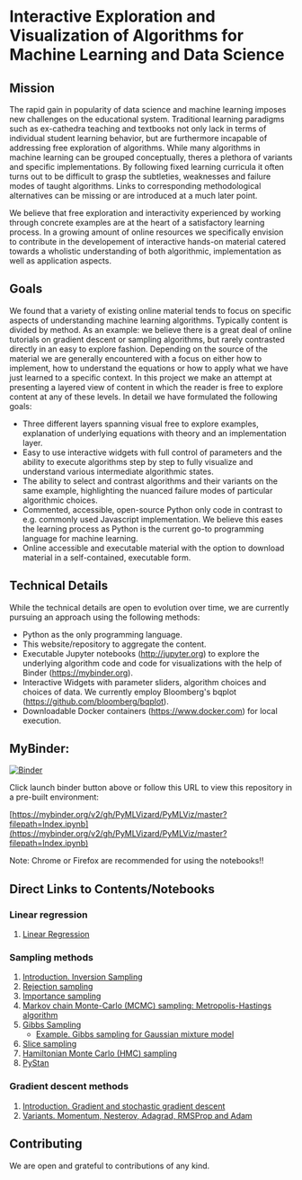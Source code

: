 # Interactive Exploration and Visualization of Algorithms for Machine Learning and Data Science

## Mission
The rapid gain in popularity of data science and machine learning imposes new challenges on the educational system. Traditional 
learning paradigms such as ex-cathedra teaching and textbooks not only lack in terms of individual student learning behavior, but are furthermore incapable of addressing free exploration of algorithms. 
While many algorithms in machine learning can be grouped conceptually, theres a plethora of variants and specific implementations. By following fixed learning curricula it often turns out to be difficult to grasp the subtleties, weaknesses and failure modes of taught algorithms. Links to corresponding methodological alternatives can be missing or are introduced at a much later point. 

We believe that free exploration and interactivity experienced by working through concrete examples are at the heart of a satisfactory learning process. In a growing amount of online resources we specifically envision to contribute in the developement of interactive hands-on material catered towards a wholistic understanding of both algorithmic, implementation as well as application aspects.    

## Goals
We found that a variety of existing online material tends to focus on specific aspects of understanding machine learning algorithms. Typically content is divided by method. As an example: we believe there is a great deal of online tutorials on gradient descent or sampling algorithms, but rarely contrasted directly in an easy to explore fashion. Depending on the source of the material we are generally encountered with a focus on either how to implement, how to understand the equations or how to apply what we have just learned to a specific context. In this project we make an attempt at presenting a layered view of content in which the reader is free to explore content at any of these levels. In detail we have formulated the following goals:

* Three different layers spanning visual free to explore examples, explanation of underlying equations with theory and an implementation layer.  
* Easy to use interactive widgets with full control of parameters and the ability to execute algorithms step by step to fully visualize and understand various intermediate algorithmic states. 
* The ability to select and contrast algorithms and their variants on the same example, highlighting the nuanced failure modes of particular algorithmic choices.
* Commented, accessible, open-source Python only code in contrast to e.g. commonly used Javascript implementation. We believe this eases the learning process as Python is the current go-to programming language for machine learning. 
* Online accessible and executable material with the option to download material in a self-contained, executable form.   

## Technical Details 
While the technical details are open to evolution over time, we are currently pursuing an approach using the following methods:
* Python as the only programming language.
* This website/repository to aggregate the content.
* Executable Jupyter notebooks (http://jupyter.org) to explore the underlying algorithm code and code for visualizations with the help of Binder (https://mybinder.org).
* Interactive Widgets with parameter sliders, algorithm choices and choices of data. We currently employ Bloomberg's bqplot (https://github.com/bloomberg/bqplot).   
* Downloadable Docker containers (https://www.docker.com) for local execution.  

## MyBinder:
[![Binder](https://mybinder.org/badge_logo.svg)](https://mybinder.org/v2/gh/PyMLVizard/PyMLViz/master?filepath=Index.ipynb)

Click launch binder button above or follow this URL to view this repository in a pre-built environment:

[https://mybinder.org/v2/gh/PyMLVizard/PyMLViz/master?filepath=Index.ipynb](https://mybinder.org/v2/gh/PyMLVizard/PyMLViz/master?filepath=Index.ipynb)

Note: Chrome or Firefox are recommended for using the notebooks!!

## Direct Links to Contents/Notebooks

### Linear regression
1. [Linear Regression](notebooks/LinearRegression.ipynb)

### Sampling methods
1. [Introduction. Inversion Sampling](notebooks/Sampling_Intro.ipynb)
2. [Rejection sampling](notebooks/Sampling_Rejection.ipynb)
3. [Importance sampling](notebooks/Sampling_Importance.ipynb)
4. [Markov chain Monte-Carlo (MCMC) sampling: Metropolis-Hastings algorithm](notebooks/Sampling_MCMC.ipynb)
5. [Gibbs Sampling](notebooks/Sampling_Gibbs.ipynb)
    * [Example. Gibbs sampling for Gaussian mixture model](notebooks/Sampling_GaussianMixture_Example.ipynb)
6. [Slice sampling](notebooks/Sampling_Slice.ipynb)
7. [Hamiltonian Monte Carlo (HMC) sampling](notebooks/Sampling_HMC.ipynb)
8. [PyStan](notebooks/Sampling_PyStan.ipynb)

### Gradient descent methods
1. [Introduction. Gradient and stochastic gradient descent](notebooks/GradientDescent_Intro.ipynb)
2. [Variants. Momentum, Nesterov, Adagrad, RMSProp and Adam](notebooks/GradientDescent_Variants.ipynb)

## Contributing
We are open and grateful to contributions of any kind. 
